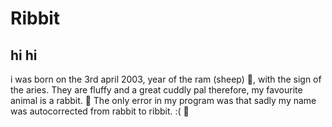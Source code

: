# Ribbit
**hi**  hi
---
i was born on the 3rd april 2003, year of the ram (sheep) 🐑, with the sign of the aries. They are fluffy and a great cuddly pal therefore, my favourite animal is a rabbit. 🐰 The only error in my program was that sadly my name was autocorrected from rabbit to ribbit. :( 🐸 

